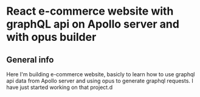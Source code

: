 # React e-commerce website with graphQL api on Apollo server and with opus builder

## General info

Here I'm building e-commerce website, basicly to learn how to use graphql api data from Apollo server and using opus to generate graphql requests.
I have just started working on that project.d
